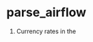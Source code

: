 # parse_airflow
1. Currency rates in the <script>. So, it doesn't work to just take rates from soup.find_all('span', class_='svelte-sdi4lo'), also API is not accessible. However, i found a solution. It wasn't so efficient but it enough works to solve the task on the given requirements.
